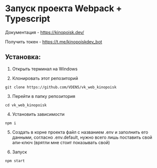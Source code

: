 # Запуск проекта Webpack + Typescript

Документация - https://kinopoisk.dev/

Получить токен - https://t.me/kinopoiskdev_bot

## Установка:

1. Открыть терминал на Windows

2. Клонировать этот репозиторий

```
git clone https://github.com/VDEN5/vk_web_kinopoisk
```

3. Перейти в папку репозитория

```
cd vk_web_kinopoisk
```

4. Установить зависимости

```
npm i
```

5. Создать в корне проекта файл с названием .env и заполнить его данными, согласно .env.default, нужно всего лишь поставить свой апи-ключ (врятли мне стоит показывать свой)

6. Запуск

```
npm start
```
